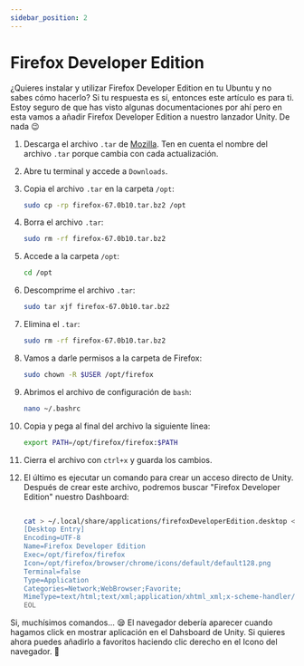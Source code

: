 ```yaml
---
sidebar_position: 2
---
```


# Firefox Developer Edition

¿Quieres instalar y utilizar Firefox Developer Edition en tu Ubuntu y no sabes cómo hacerlo?
Si tu respuesta es sí, entonces este artículo es para ti. Estoy seguro de que has visto algunas documentaciones por ahí pero en esta vamos a añadir Firefox Developer Edition a nuestro lanzador Unity. De nada 😉

1. Descarga el archivo `.tar` de <a href="https://www.mozilla.org/en-US/firefox/developer/" target="_blank" rel="noopener noreferrer">Mozilla</a>. Ten en cuenta el nombre del archivo `.tar` porque cambia con cada actualización.
2. Abre tu terminal y accede a `Downloads`.
3. Copia el archivo `.tar` en la carpeta `/opt`:
   ```bash
   sudo cp -rp firefox-67.0b10.tar.bz2 /opt
   ```
4. Borra el archivo `.tar`:
   ```bash
   sudo rm -rf firefox-67.0b10.tar.bz2
   ```
5. Accede a la carpeta `/opt`:
   ```bash
   cd /opt
   ```
6. Descomprime el archivo `.tar`:
   ```bash
   sudo tar xjf firefox-67.0b10.tar.bz2
   ```
7. Elimina el `.tar`:
   ```bash
   sudo rm -rf firefox-67.0b10.tar.bz2
   ```
8. Vamos a darle permisos a la carpeta de Firefox:
   ```bash
   sudo chown -R $USER /opt/firefox
   ```
9. Abrimos el archivo de configuración de `bash`:
   ```bash
   nano ~/.bashrc
   ```
10. Copia y pega al final del archivo la siguiente línea:
    ```bash
    export PATH=/opt/firefox/firefox:$PATH
    ```
11. Cierra el archivo con `ctrl+x` y guarda los cambios.
12. El último es ejecutar un comando para crear un acceso directo de Unity. Después de crear este archivo, podremos buscar "Firefox Developer Edition" nuestro Dashboard:

    ```bash

    cat > ~/.local/share/applications/firefoxDeveloperEdition.desktop <<EOL
    [Desktop Entry]
    Encoding=UTF-8
    Name=Firefox Developer Edition
    Exec=/opt/firefox/firefox
    Icon=/opt/firefox/browser/chrome/icons/default/default128.png
    Terminal=false
    Type=Application
    Categories=Network;WebBrowser;Favorite;
    MimeType=text/html;text/xml;application/xhtml_xml;x-scheme-handler/http;x-scheme-handler/https;x-scheme-handler/ftp; X-Ayatana-Desktop-Shortcuts=NewWindow;NewIncognitos;
    EOL


    ```

Si, muchísimos comandos... 😪
El navegador debería aparecer cuando hagamos click en mostrar aplicación en el Dahsboard de Unity. Si quieres ahora puedes añadirlo a favoritos haciendo clic derecho en el Icono del navegador. 👏
